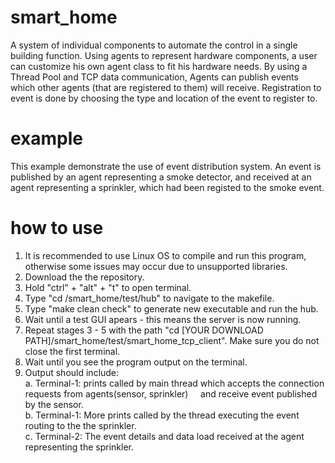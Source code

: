 # smart_home
A system of individual components to automate the control in a single building function.
Using agents to represent hardware components, a user can customize his own agent class to fit his hardware needs.
By using a Thread Pool and TCP data communication, Agents can publish events which other agents (that are registered to them) will receive.
Registration to event is done by choosing the type and location of the event to register to.

# example
This example demonstrate the use of event distribution system.
An event is published by an agent representing a smoke detector, and received at an agent representing a sprinkler, which had been registed to the smoke event.

# how to use
1. It is recommended to use Linux OS to compile and run this program, otherwise some issues may occur due to unsupported libraries.
2. Download the the repository.
3. Hold "ctrl" + "alt" + "t" to open terminal.
4. Type "cd <YOUR DOWNLOAD PATH>/smart_home/test/hub" to navigate to the makefile.
5. Type "make clean check" to generate new executable and run the hub. 
6. Wait until a test GUI apears - this means the server is now running.
7. Repeat stages 3 - 5 with the path "cd [YOUR DOWNLOAD PATH]/smart_home/test/smart_home_tcp_client". Make sure you do not close the first terminal.
8. Wait until you see the program output on the terminal.
9. Output should include:<br />
  a. Terminal-1: prints called by main thread which accepts the connection requests from agents(sensor, sprinkler) &nbsp;&nbsp;&nbsp;&nbsp;and receive event published by the sensor.<br />
  b. Terminal-1: More prints called by the thread executing the event routing to the the sprinkler.<br />
  c. Terminal-2: The event details and data load received at the agent representing the sprinkler.

